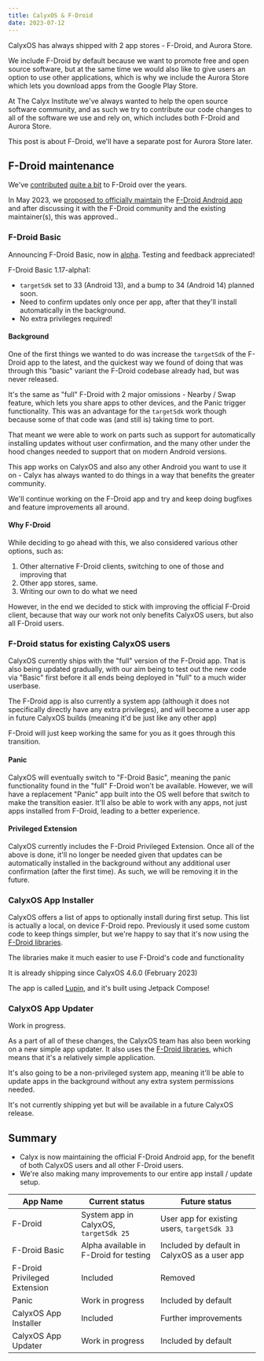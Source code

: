 ```yaml
---
title: CalyxOS & F-Droid
date: 2023-07-12
---
```


CalyxOS has always shipped with 2 app stores - F-Droid, and Aurora Store.

We include F-Droid by default because we want to promote free and open source software, but at the same time we would also like to give users an option to use other applications, which is why we include the Aurora Store which lets you download apps from the Google Play Store.

At The Calyx Institute we've always wanted to help the open source software community, and as such we try to contribute our code changes to all of the software we use and rely on, which includes both F-Droid and Aurora Store.

This post is about F-Droid, we'll have a separate post for Aurora Store later.

## F-Droid maintenance
We've [contributed](https://gitlab.com/groups/fdroid/-/issues/?sort=updated_desc&state=all&label_name%5B%5D=Calyx%20Institute&first_page_size=100) [quite a bit](https://gitlab.com/groups/fdroid/-/merge_requests?scope=all&state=all&label_name[]=Calyx%20Institute) to F-Droid over the years.

In May 2023, we [proposed to officially maintain](https://gitlab.com/fdroid/admin/-/issues/388) the [F-Droid Android app](https://gitlab.com/fdroid/fdroidclient) and after discussing it with the F-Droid community and the existing maintainer(s), this was approved..

### F-Droid Basic

Announcing F-Droid Basic, now in [alpha](https://f-droid.org/packages/org.fdroid.basic/). Testing and feedback appreciated!

F-Droid Basic 1.17-alpha1:
* `targetSdk` set to 33 (Android 13), and a bump to 34 (Android 14) planned soon.
* Need to confirm updates only once per app, after that they'll install automatically in the background.
* No extra privileges required!

#### Background

One of the first things we wanted to do was increase the `targetSdk` of the F-Droid app to the latest, and the quickest way we found of doing that was through this "basic" variant the F-Droid codebase already had, but was never released.

It's the same as "full" F-Droid with 2 major omissions - Nearby / Swap feature, which lets you share apps to other devices, and the Panic trigger functionality. This was an advantage for the `targetSdk` work though because some of that code was (and still is) taking time to port.

That meant we were able to work on parts such as support for automatically installing updates without user confirmation, and the many other under the hood changes needed to support that on modern Android versions.

This app works on CalyxOS and also any other Android you want to use it on - Calyx has always wanted to do things in a way that benefits the greater community.

We'll continue working on the F-Droid app and try and keep doing bugfixes and feature improvements all around.

#### Why F-Droid

While deciding to go ahead with this, we also considered various other options, such as:

1. Other alternative F-Droid clients, switching to one of those and improving that
2. Other app stores, same.
3. Writing our own to do what we need

However, in the end we decided to stick with improving the official F-Droid client, because that way our work not only benefits CalyxOS users, but also all F-Droid users.

### F-Droid status for existing CalyxOS users

CalyxOS currently ships with the "full" version of the F-Droid app. That is also being updated gradually, with our aim being to test out the new code via "Basic" first before it all ends being deployed in "full" to a much wider userbase.

The F-Droid app is also currently a system app (although it does not specifically directly have any extra privileges), and will become a user app in future CalyxOS builds (meaning it'd be just like any other app)

F-Droid will just keep working the same for you as it goes through this transition.

#### Panic

CalyxOS will eventually switch to "F-Droid Basic", meaning the panic functionality found in the "full" F-Droid won't be available. However, we will have a replacement "Panic" app built into the OS well before that switch to make the transition easier. It'll also be able to work with any apps, not just apps installed from F-Droid, leading to a better experience.

#### Privileged Extension

CalyxOS currently includes the F-Droid Privileged Extension. Once all of the above is done, it'll no longer be needed given that updates can be automatically installed in the background without any additional user confirmation (after the first time). As such, we will be removing it in the future.

### CalyxOS App Installer

CalyxOS offers a list of apps to optionally install during first setup. This list is actually a local, on device F-Droid repo. Previously it used some custom code to keep things simpler, but we're happy to say that it's now using the [F-Droid libraries](https://f-droid.org/en/2023/05/02/three-client-libraries.html).

The libraries make it much easier to use F-Droid's code and functionality 

It is already shipping since CalyxOS 4.6.0 (February 2023)

The app is called [Lupin](https://gitlab.com/CalyxOS/platform_external_calyx_lupin), and it's built using Jetpack Compose!

### CalyxOS App Updater

Work in progress.

As a part of all of these changes, the CalyxOS team has also been working on a new simple app updater. It also uses the [F-Droid libraries](https://f-droid.org/en/2023/05/02/three-client-libraries.html), which means that it's a relatively simple application.

It's also going to be a non-privileged system app, meaning it'll be able to update apps in the background without any extra system permissions needed.

It's not currently shipping yet but will be available in a future CalyxOS release.

## Summary

* Calyx is now maintaining the official F-Droid Android app, for the benefit of both CalyxOS users and all other F-Droid users.
* We're also making many improvements to our entire app install / update setup.

| App Name | Current status | Future status |
| -------- | -------------- | ------------- |
| F-Droid  | System app in CalyxOS, `targetSdk 25` | User app for existing users, `targetSdk 33` |
| F-Droid Basic | Alpha available in F-Droid for testing | Included by default in CalyxOS as a user app |
| F-Droid Privileged Extension | Included | Removed |
| Panic | Work in progress | Included by default |
| CalyxOS App Installer | Included | Further improvements |
| CalyxOS App Updater | Work in progress | Included by default |
